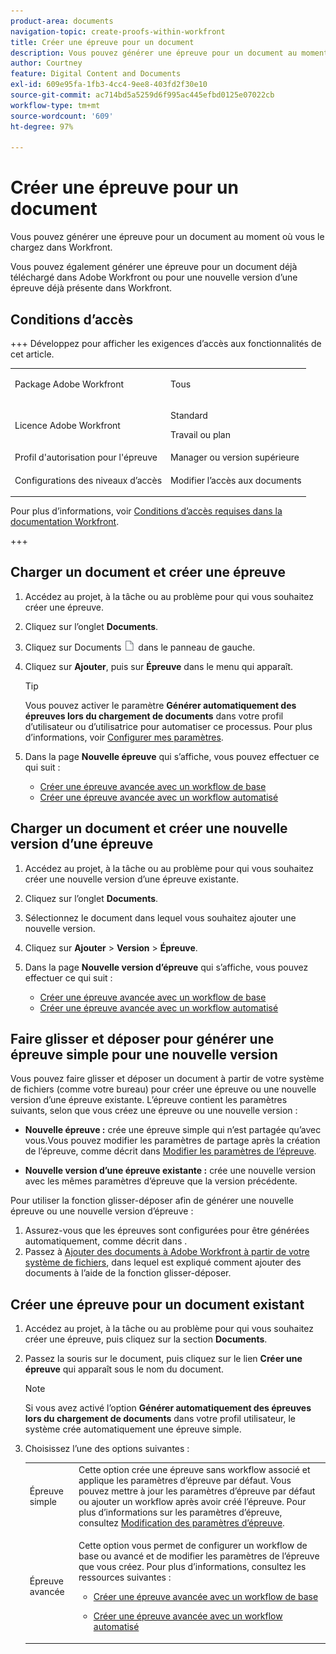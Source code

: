 ```yaml
---
product-area: documents
navigation-topic: create-proofs-within-workfront
title: Créer une épreuve pour un document
description: Vous pouvez générer une épreuve pour un document au moment où vous le chargez dans Workfront. Vous pouvez également générer une épreuve pour un document déjà téléchargé dans Adobe Workfront ou pour une nouvelle version d’une épreuve déjà présente dans Workfront.
author: Courtney
feature: Digital Content and Documents
exl-id: 609e95fa-1fb3-4cc4-9ee8-403fd2f30e10
source-git-commit: ac714bd5a5259d6f995ac445efbd0125e07022cb
workflow-type: tm+mt
source-wordcount: '609'
ht-degree: 97%

---
```


# Créer une épreuve pour un document

<!-- Audited: 1/2024 -->

Vous pouvez générer une épreuve pour un document au moment où vous le chargez dans Workfront.

Vous pouvez également générer une épreuve pour un document déjà téléchargé dans Adobe Workfront ou pour une nouvelle version d’une épreuve déjà présente dans Workfront.

<!--
If a proof fails to generate after following the steps described in the following sections, see [Troubleshoot proof creation failures](../../../review-and-approve-work/proofing/tips-tricks-and-troubleshooting/troubleshooting-proof-creation-failures.md).
-->

## Conditions d’accès

+++ Développez pour afficher les exigences d’accès aux fonctionnalités de cet article.

<table style="table-layout:auto"> 
 <col> 
 <col> 
 <tbody> 
  <tr> 
   <td role="rowheader">Package Adobe Workfront</td> 
   <td> 
   <p>Tous </p>
    </td> 
  </tr> 
  <tr> 
   <td role="rowheader">Licence Adobe Workfront</td> 
   <td> 
   <p>Standard</p>
   <p>Travail ou plan</p>
   </td> 
  </tr> 
  <tr> 
   <td role="rowheader">Profil d'autorisation pour l'épreuve </td> 
   <td>Manager ou version supérieure</td> 
  </tr> 
  <tr> 
   <td role="rowheader">Configurations des niveaux d’accès</td> 
   <td> <p>Modifier l’accès aux documents</p> </td> 
  </tr> 
 </tbody> 
</table>

Pour plus d’informations, voir [Conditions d’accès requises dans la documentation Workfront](/help/quicksilver/administration-and-setup/add-users/access-levels-and-object-permissions/access-level-requirements-in-documentation.md).

+++

## Charger un document et créer une épreuve

1. Accédez au projet, à la tâche ou au problème pour qui vous souhaitez créer une épreuve.
1. Cliquez sur l’onglet **Documents**.
1. Cliquez sur Documents ![icône Documents](assets/document-icon.png) dans le panneau de gauche.
1. Cliquez sur **Ajouter**, puis sur **Épreuve** dans le menu qui apparaît.

   >[!TIP]
   >
   >Vous pouvez activer le paramètre **Générer automatiquement des épreuves lors du chargement de documents** dans votre profil d’utilisateur ou d’utilisatrice pour automatiser ce processus. Pour plus d’informations, voir [Configurer mes paramètres](../../../workfront-basics/manage-your-account-and-profile/configuring-your-user-profile/configure-my-settings.md).

1. Dans la page **Nouvelle épreuve** qui s’affiche, vous pouvez effectuer ce qui suit :

   * [Créer une épreuve avancée avec un workflow de base](../../../review-and-approve-work/proofing/creating-proofs-within-workfront/configure-basic-proof-workflow.md)
   * [Créer une épreuve avancée avec un workflow automatisé](../../../review-and-approve-work/proofing/creating-proofs-within-workfront/create-automated-proof-workflow.md)

## Charger un document et créer une nouvelle version d’une épreuve

1. Accédez au projet, à la tâche ou au problème pour qui vous souhaitez créer une nouvelle version d’une épreuve existante.
1. Cliquez sur l’onglet **Documents**.
1. Sélectionnez le document dans lequel vous souhaitez ajouter une nouvelle version.
1. Cliquez sur **Ajouter** > **Version** > **Épreuve**.
1. Dans la page **Nouvelle version d’épreuve** qui s’affiche, vous pouvez effectuer ce qui suit :

   * [Créer une épreuve avancée avec un workflow de base](../../../review-and-approve-work/proofing/creating-proofs-within-workfront/configure-basic-proof-workflow.md)
   * [Créer une épreuve avancée avec un workflow automatisé](../../../review-and-approve-work/proofing/creating-proofs-within-workfront/create-automated-proof-workflow.md)

## Faire glisser et déposer pour générer une épreuve simple pour une nouvelle version

Vous pouvez faire glisser et déposer un document à partir de votre système de fichiers (comme votre bureau) pour créer une épreuve ou une nouvelle version d’une épreuve existante. L’épreuve contient les paramètres suivants, selon que vous créez une épreuve ou une nouvelle version :

* **Nouvelle épreuve :** crée une épreuve simple qui n’est partagée qu’avec vous.Vous pouvez modifier les paramètres de partage après la création de l’épreuve, comme décrit dans [Modifier les paramètres de l’épreuve](../../../review-and-approve-work/proofing/managing-proofs-within-workfront/edit-proof-settings.md).

* **Nouvelle version d’une épreuve existante :** crée une nouvelle version avec les mêmes paramètres d’épreuve que la version précédente.

Pour utiliser la fonction glisser-déposer afin de générer une nouvelle épreuve ou une nouvelle version d’épreuve :

1. Assurez-vous que les épreuves sont configurées pour être générées automatiquement, comme décrit dans .
1. Passez à [Ajouter des documents à Adobe Workfront à partir de votre système de fichiers](../../../documents/adding-documents-to-workfront/add-documents-from-file-system.md), dans lequel est expliqué comment ajouter des documents à l’aide de la fonction glisser-déposer.

## Créer une épreuve pour un document existant

1. Accédez au projet, à la tâche ou au problème pour qui vous souhaitez créer une épreuve, puis cliquez sur la section **Documents**.
1. Passez la souris sur le document, puis cliquez sur le lien **Créer une épreuve** qui apparaît sous le nom du document.

   >[!NOTE]
   >
   >Si vous avez activé l’option **Générer automatiquement des épreuves lors du chargement de documents** dans votre profil utilisateur, le système crée automatiquement une épreuve simple.

1. Choisissez l’une des options suivantes :

   <table style="table-layout:auto"> 
    <col> 
    <col> 
    <tbody> 
     <tr> 
      <td role="rowheader">Épreuve simple</td> 
      <td>Cette option crée une épreuve sans workflow associé et applique les paramètres d’épreuve par défaut. Vous pouvez mettre à jour les paramètres d’épreuve par défaut ou ajouter un workflow après avoir créé l’épreuve. Pour plus d’informations sur les paramètres d’épreuve, consultez <a href="../../../review-and-approve-work/proofing/managing-proofs-within-workfront/edit-proof-settings.md" class="MCXref xref">Modification des paramètres d’épreuve</a>.</td> 
     </tr> 
     <tr> 
      <td role="rowheader">Épreuve avancée</td> 
      <td> <p>Cette option vous permet de configurer un workflow de base ou avancé et de modifier les paramètres de l’épreuve que vous créez. Pour plus d’informations, consultez les ressources suivantes : </p> 
       <ul> 
        <li> <p><a href="../../../review-and-approve-work/proofing/creating-proofs-within-workfront/configure-basic-proof-workflow.md" class="MCXref xref">Créer une épreuve avancée avec un workflow de base</a> </p> </li> 
        <li> <p><a href="../../../review-and-approve-work/proofing/creating-proofs-within-workfront/create-automated-proof-workflow.md" class="MCXref xref">Créer une épreuve avancée avec un workflow automatisé</a> </p> </li> 
       </ul> </td> 
     </tr> 
    </tbody> 
   </table>
